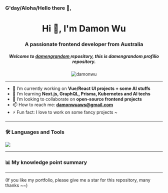 ### G'day/Aloha/Hello there 🤗,

<h1 align="center">Hi 👋, I'm Damon Wu</h1>
<h3 align="center">A passionate frontend developer from Australia</h3>
<h5 align="center">Welcome to <a href="https://damengrandom.now.sh/">damengrandom </a> repository, this is damengrandom profilio repository.</h5>

<p align="center">
  <img src="https://komarev.com/ghpvc/?username=damonwu&label=Profile%20views&color=0e75b6&style=flat" alt="damonwu" />
</p>

---

- 🔭 I’m currently working on **Vue/React UI projects + some AI stuffs**
- 🌱 I’m learning **Next.js, GraphQL, Prisma, Kubernetes and AI techs**
- 👯 I’m looking to collaborate on **open-source frontend projects**
- 📫 How to reach me: **damonwuaws@gmail.com**
- ⚡ Fun fact: I love to work on some fancy projects ~

---

### 🛠️ Languages and Tools

<p align="left">
  <img src="https://skillicons.dev/icons?i=react,nextjs,nodejs,redux,vue,pinia,ts,js,html,scss,css,tailwind,bootstrap,docker,kubernetes,git,github,elasticsearch,vite,prisma,postman,bash,jenkins,grafana,jest,sqlite,styledcomponents,postman,npm,mongodb" />
</p>

---

### 📊 My knowledge point summary

<p align="left">
  
</p>

---

(If you like my portfolio, please give me a star for this repository, many thanks ~~)
